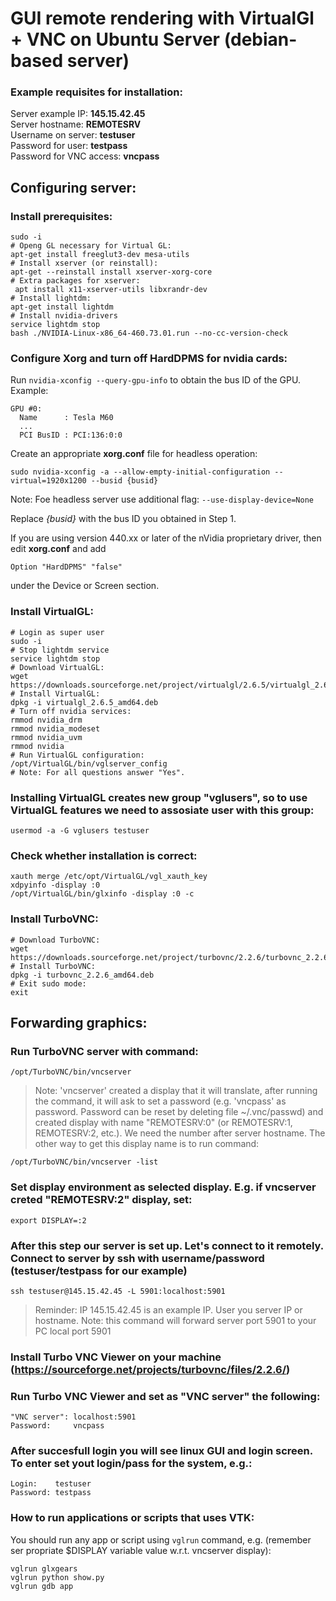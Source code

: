 # **GUI remote rendering with VirtualGl + VNC on Ubuntu Server (debian-based server)**

### Example requisites for installation: 
Server example IP: **145.15.42.45** \
Server hostname: **REMOTESRV** \
Username on server: **testuser** \
Password for user: **testpass** \
Password for VNC access: **vncpass**

## Configuring server:
### Install prerequisites:
```
sudo -i
# Openg GL necessary for Virtual GL:
apt-get install freeglut3-dev mesa-utils
# Install xserver (or reinstall):
apt-get --reinstall install xserver-xorg-core
# Extra packages for xserver:
 apt install x11-xserver-utils libxrandr-dev
# Install lightdm:
apt-get install lightdm
# Install nvidia-drivers
service lightdm stop
bash ./NVIDIA-Linux-x86_64-460.73.01.run --no-cc-version-check
```

### Configure Xorg and turn off HardDPMS for nvidia cards:
Run `nvidia-xconfig --query-gpu-info` to obtain the bus ID of the GPU. Example:
```
GPU #0:
  Name      : Tesla M60
  ...
  PCI BusID : PCI:136:0:0
```
Create an appropriate **xorg.conf** file for headless operation:
```
sudo nvidia-xconfig -a --allow-empty-initial-configuration --virtual=1920x1200 --busid {busid}
```
Note: Foe headless server use additional flag: ```--use-display-device=None```

Replace *{busid}* with the bus ID you obtained in Step 1. 

If you are using version 440.xx or later of the nVidia proprietary driver, then edit **xorg.conf** and add
```
Option "HardDPMS" "false"
```
under the Device or Screen section.

### Install VirtualGL:
```
# Login as super user
sudo -i
# Stop lightdm service
service lightdm stop
# Download VirtualGL:
wget https://downloads.sourceforge.net/project/virtualgl/2.6.5/virtualgl_2.6.5_amd64.deb
# Install VirtualGL:
dpkg -i virtualgl_2.6.5_amd64.deb
# Turn off nvidia services:
rmmod nvidia_drm
rmmod nvidia_modeset
rmmod nvidia_uvm
rmmod nvidia
# Run VirtualGL configuration:
/opt/VirtualGL/bin/vglserver_config
# Note: For all questions answer "Yes". 
```

### Installing VirtualGL creates new group "vglusers", so to use VirtualGL features we need to assosiate user with this group:
```
usermod -a -G vglusers testuser
```

### Check whether installation is correct:
```
xauth merge /etc/opt/VirtualGL/vgl_xauth_key
xdpyinfo -display :0
/opt/VirtualGL/bin/glxinfo -display :0 -c
```

### Install TurboVNC:
```
# Download TurboVNC:
wget https://downloads.sourceforge.net/project/turbovnc/2.2.6/turbovnc_2.2.6_amd64.deb
# Install TurboVNC:
dpkg -i turbovnc_2.2.6_amd64.deb
# Exit sudo mode:
exit
```

## Forwarding graphics:
### Run TurboVNC server with command:
```
/opt/TurboVNC/bin/vncserver
```
> Note: 'vncserver' created a display that it will translate, after running the command, it will ask to set a password (e.g. 'vncpass' as password. Password can be reset by deleting file ~/.vnc/passwd) and created display with name "REMOTESRV:0" (or REMOTESRV:1, REMOTESRV:2, etc.). We need the number after server hostname. The other way to get this display name is to run command:
```
/opt/TurboVNC/bin/vncserver -list 
```

### Set display environment as selected display. E.g. if vncserver creted "REMOTESRV:2" display, set:
```
export DISPLAY=:2
```

### After this step our server is set up. Let's connect to it remotely. Connect to server by ssh with username/password (testuser/testpass for our example)
```
ssh testuser@145.15.42.45 -L 5901:localhost:5901
```
> Reminder: IP 145.15.42.45 is an example IP. User you server IP or hostname.
> Note: this command will forward server port 5901 to your PC local port 5901

### Install Turbo VNC Viewer on your machine (https://sourceforge.net/projects/turbovnc/files/2.2.6/)

### Run Turbo VNC Viewer and set as "VNC server" the following:
```
"VNC server": localhost:5901
Password:     vncpass
```

### After succesfull login you will see linux GUI and login screen. To enter set yout login/pass for the system, e.g.:
```
Login:    testuser
Password: testpass
```

### How to run applications or scripts that uses VTK:
You should run any app or script using ```vglrun``` command, e.g. (remember ser propriate $DISPLAY variable value w.r.t. vncserver display):
```
vglrun glxgears
vglrun python show.py
vglrun gdb app
```
